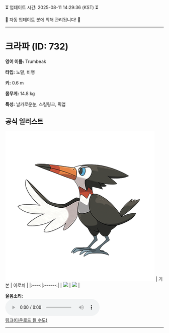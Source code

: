 
⏳ 업데이트 시간: 2025-08-11 14:29:36 (KST) ⏳

🤖 자동 업데이트 봇에 의해 관리됩니다! 🤖

---

# 크라파 (ID: 732)
**영어 이름:** Trumbeak

**타입:** 노말, 비행

**키:** 0.6 m

**몸무게:** 14.8 kg

**특성:** 날카로운눈, 스킬링크, 픽업

## 공식 일러스트
![](https://raw.githubusercontent.com/PokeAPI/sprites/master/sprites/pokemon/other/official-artwork/732.png)
| 기본 | 이로치 |
|:----:|:------:|
| <img src="http://play.pokemonshowdown.com/sprites/ani/trumbeak.gif" width="200"> | <img src="http://play.pokemonshowdown.com/sprites/ani-shiny/trumbeak.gif" width="200"> |

**울음소리:**<br><audio controls src="https://raw.githubusercontent.com/PokeAPI/cries/main/cries/pokemon/latest/732.ogg"></audio><br> [링크(다운로드 될 수도)](https://raw.githubusercontent.com/PokeAPI/cries/main/cries/pokemon/latest/732.ogg)


---
